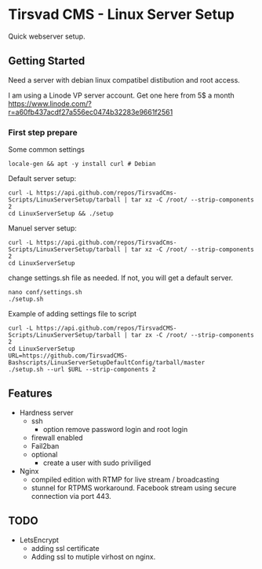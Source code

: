 # Tirsvad CMS - Linux Server Setup
Quick webserver setup.

## Getting Started
Need a server with debian linux compatibel distibution and root access.

I am using a Linode VP server account. Get one here from 5$ a month https://www.linode.com/?r=a60fb437acdf27a556ec0474b32283e9661f2561

### First step prepare

Some common settings

    locale-gen && apt -y install curl # Debian

Default server setup:

    curl -L https://api.github.com/repos/TirsvadCms-Scripts/LinuxServerSetup/tarball | tar xz -C /root/ --strip-components 2
    cd LinuxServerSetup && ./setup

Manuel server setup:

    curl -L https://api.github.com/repos/TirsvadCms-Scripts/LinuxServerSetup/tarball | tar xz -C /root/ --strip-components 2
    cd LinuxServerSetup

change settings.sh file as needed. If not, you will get a default server.

    nano conf/settings.sh
    ./setup.sh

Example of adding settings file to script

    curl -L https://api.github.com/repos/TirsvadCMS-Scripts/LinuxServerSetup/tarball | tar zx -C /root/ --strip-components 2
    cd LinuxServerSetup
    URL=https://github.com/TirsvadCMS-Bashscripts/LinuxServerSetupDefaultConfig/tarball/master
    ./setup.sh --url $URL --strip-components 2

## Features
* Hardness server
    * ssh
        * option remove password login and root login
    * firewall enabled
    * Fail2ban
    * optional
        * create a user with sudo priviliged
* Nginx
    * compiled edition with RTMP for live stream / broadcasting
    * stunnel for RTPMS workaround. Facebook stream using secure connection via port 443.

## TODO
* LetsEncrypt
    * adding ssl certificate
    * Adding ssl to mutiple virhost on nginx.